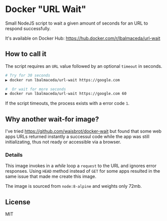 
# Docker "URL Wait"

Small NodeJS script to wait a given amount of seconds for an URL to respond successfully.

It's available on Docker Hub: https://hub.docker.com/r/lbalmaceda/url-wait


## How to call it

The script requires an `URL` value followed by an optional `timeout` in seconds.

```sh
# Try for 30 seconds
▶ docker run lbalmaceda/url-wait https://google.com

#  Or wait for more seconds
▶ docker run lbalmaceda/url-wait https://google.com 60
```

If the script timeouts, the process exists with a error code `1`.

## Why another wait-for image?
I've tried https://github.com/waisbrot/docker-wait but found that some web apps URLs returned instantly a successul code while the app was still initializating, thus not ready or accessible via a browser. 


### Details
This image invokes in a _while_ loop a `request` to the URL and ignores error responses. Using `HEAD` method instead of `GET` for some apps resulted in the same issue that made me create this image.

The image is sourced from `node:8-alpine` and weights only 72mb.

## License
MIT